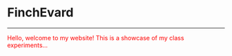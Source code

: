 # FinchEvard
---
<span style="color:red">Hello, welcome to my website! This is a showcase of my class experiments...</span>
